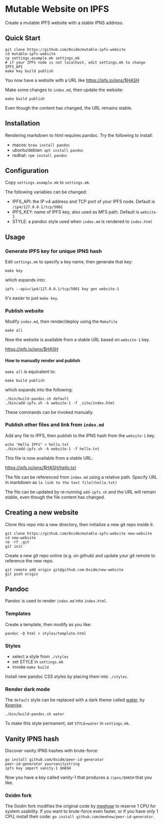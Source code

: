 # Mutable Website on IPFS

Create a mutable IPFS website with a stable IPNS address.

## Quick Start

```{bash}
git clone https://github.com/0xidm/mutable-ipfs-website
cd mutable-ipfs-website
cp settings.example.mk settings.mk
# if your IPFS node is not localhost, edit settings.mk to change IPFS_API
make key build publish
```

You now have a website with a URL like https://ipfs.io/ipns/$HASH

Make some changes to `index.md`, then update the website:

```{bash}
make build publish
```

Even though the content has changed, the URL remains stable.

## Installation

Rendering markdown to html requires pandoc. Try the following to install:

- macos: `brew install pandoc`
- ubuntu/debian: `apt install pandoc`
- redhat: `rpm install pandoc`

## Configuration

Copy `settings.example.mk` to `settings.mk`.

The following variables can be changed:

- IPFS_API: the IP v4 address and TCP port of your IPFS node. Default is `/ip4/127.0.0.1/tcp/5001`
- IPFS_KEY: name of IPFS key; also used as MFS path. Default is `website-1`
- STYLE: a pandoc style used when `index.md` is rendered to `index.html`

## Usage

### Generate IPFS key for unique IPNS hash

Edit `settings.mk` to specify a key name, then generate that key:

```{bash}
make key
```

which expands into:

```{bash}
ipfs --api=/ip4/127.0.0.1/tcp/5001 key gen website-1
```

It's easier to just `make key`.

### Publish website

Modify `index.md`, then render/deploy using the `Makefile`

```{bash}
make all
```

Now the website is available from a stable URL based on `website-1` key.

https://ipfs.io/ipns/$HASH

#### How to manually render and publish

`make all` is equivalent to:

```{bash}
make build publish
```

which expands into the following:

```{bash}
./bin/build-pandoc.sh default
./bin/add-ipfs.sh -k website-1 -f _site/index.html
```

These commands can be invoked manually.

### Publish other files and link from `index.md`

Add any file to IPFS, then publish to the IPNS hash from the `website-1` key.

```{bash}
echo "Hello IPFS" > hello.txt
./bin/add-ipfs.sh -k website-1 -f hello.txt
```

This file is now available from a stable URL:

https://ipfs.io/ipns/$HASH/hello.txt

The file can be referenced from `index.md` using a relative path.
Specify URL in markdown as `[a link to the text file](hello.txt)`

The file can be updated by re-running `add-ipfs.sh` and the URL will remain stable, even though the file content has changed.

## Creating a new website

Clone this repo into a new directory, then initialize a new git repo inside it.

```{bash}
git clone https://github.com/0xidm/mutable-ipfs-website new-website
cd new-website
rm -rf .git
git init
```

Create a new git repo online (e.g. on github) and update your git remote to reference the new repo.

```{bash}
git remote add origin git@github.com:0xidm/new-website
git push origin
```

## Pandoc

Pandoc is used to render `index.md` into `index.html`.

### Templates

Create a template, then modify as you like:

```{bash}
pandoc -D html > styles/template.html
```

### Styles

- select a style from `./styles`
- set STYLE in `settings.mk`
- invoke `make build`

Install new pandoc CSS styles by placing them into `./styles`.

### Render dark mode

The `default` style can be replaced with a dark theme called [water](https://github.com/kognise/water.css), by [Kognise](https://kognise.dev).

```{bash}
./bin/build-pandoc.sh water
```

To make this style permanent, set `STYLE=water` in `settings.mk`.

## Vanity IPNS hash

Discover vanity IPNS hashes with brute-force:

```{bash}
go install github.com/0xidm/peer-id-generator
peer-id-generator yourvanitystring
ipfs key import vanity-1 $HASH
```

Now you have a key called vanity-1 that produces a `/ipns/$HASH` that you like.

### 0xidm fork

The 0xidm fork modifies the original code by [meehow](github.com/meehow/peer-id-generator) to reserve 1 CPU for system usability.
If you want to brute-force even faster, or if you have only 1 CPU, install their code: `go install github.com/meehow/peer-id-generator`.
